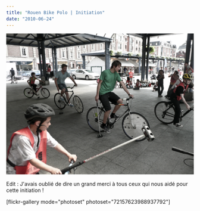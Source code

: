```yaml
---
title: "Rouen Bike Polo | Initiation"
date: "2010-06-24"
---
```


![](images/initiation_polo-10.jpg "initiation_polo-10")

Edit : J'avais oublié de dire un grand merci à tous ceux qui nous aidé pour cette initiation !

\[flickr-gallery mode="photoset" photoset="72157623988937792"\]
